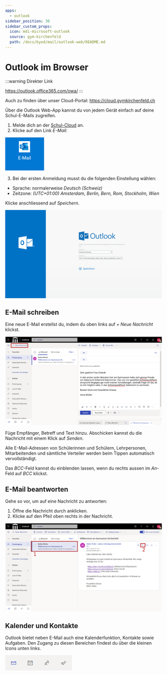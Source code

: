 ```yaml
---
apps:
  - outlook
sidebar_position: 30
sidebar_custom_props:
  icon: mdi-microsoft-outlook
  source: gym-kirchenfeld
  path: /docs/byod/mail/outlook-web/README.md
---
```


# Outlook im Browser



:::warning Direkter Link

https://outlook.office365.com/owa/
:::

Auch zu finden über unser Cloud-Portal: https://cloud.gymkirchenfeld.ch

Über die Outlook Web-App kannst du von jedem Gerät einfach auf deine Schul-E-Mails zugreifen.

1. Melde dich an der [Schul-Cloud][1] an.
2. Klicke auf den Link _E-Mail_:

![](./cloud-link-outlook.png)

3. Bei der ersten Anmeldung musst du die folgenden Einstellung wählen:

- Sprache: normalerweise _Deutsch (Schweiz)_
- Zeitzone: _(UTC+01:00) Amsterdam, Berlin, Bern, Rom, Stockholm, Wien_

Klicke anschliessend auf _Speichern_.

![Sprache und Zeitzone wählen](./outlook-web-1.png)

## E-Mail schreiben

Eine neue E-Mail erstellst du, indem du oben links auf _+ Neue Nachricht_ klickst.

![Eine E-Mail schreiben](./outlook-web-write.svg)

Füge Empfänger, Betreff und Text hinzu. Abschicken kannst du die Nachricht mit einem Klick auf _Senden_.

Alle E-Mail-Adressen von Schülerinnen und Schülern, Lehrpersonen, Mitarbeitenden und sämtliche Verteiler werden beim Tippen automatisch vervollständigt.

Das _BCC_-Feld kannst du einblenden lassen, wenn du rechts aussen im _An_-Feld auf _BCC_ klickst.

## E-Mail beantworten

Gehe so vor, um auf eine Nachricht zu antworten:

1. Öffne die Nachricht durch anklicken.
2. Klicke auf den Pfeil oben rechts in der Nachricht.

![Eine E-Mail beantworten](./outlook-web-reply.svg)

[1]: https://cloud.gymkirchenfeld.ch


## Kalender und Kontakte
Outlook bietet neben E-Mail auch eine Kalenderfunktion, Kontakte sowie Aufgaben. Den Zugang zu diesen Bereichen findest du über die kleinen Icons unten links.

![Links zu E-Mails, Kalender, Kontakten und Aufgaben](./outlook-web-abook-cal-todo.png)
